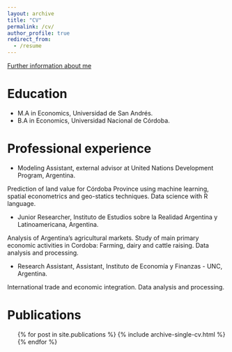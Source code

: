 ```yaml
---
layout: archive
title: "CV"
permalink: /cv/
author_profile: true
redirect_from:
  - /resume
---
```

[Further information about me](https://drive.google.com/file/d/1xB6DIh2FCmc8oi_XpV869S8gj_thriLa/view?usp=sharing)

Education
======
* M.A in Economics, Universidad de San Andrés.
* B.A in Economics, Universidad Nacional de Córdoba.

Professional experience
======
* Modeling Assistant, external advisor at United Nations Development Program, Argentina.
<p>Prediction of land value for Córdoba Province using machine learning, spatial econometrics and geo-statics techniques.
Data science with R language.</p>

* Junior Researcher, Instituto de Estudios sobre la Realidad Argentina y Latinoamericana, Argentina.
<p>Analysis of Argentina’s agricultural markets. Study of main primary economic activities in Cordoba: Farming, dairy and
cattle raising. Data analysis and processing.</p>

* Research Assistant, Assistant, Instituto de Economía y Finanzas - UNC, Argentina. 
<p>International trade and economic integration. Data analysis and processing.</p>
  
Publications
======
  <ul>{% for post in site.publications %}
    {% include archive-single-cv.html %}
  {% endfor %}</ul>
  
 
  
